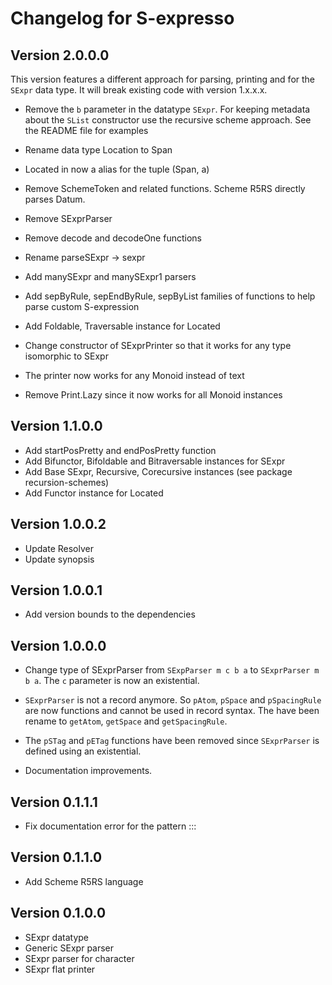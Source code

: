 # Changelog for S-expresso

Version 2.0.0.0
---------------
This version features a different approach for parsing, printing and for the `SExpr` data
type. It will break existing code with version 1.x.x.x.

* Remove the `b` parameter in the datatype `SExpr`. For keeping metadata about
  the `SList` constructor use the recursive scheme approach. See the README
file for examples

* Rename data type Location to Span
* Located in now a alias for the tuple (Span, a)

* Remove SchemeToken and related functions. Scheme R5RS directly parses Datum.

* Remove SExprParser
* Remove decode and decodeOne functions
* Rename parseSExpr -> sexpr
* Add manySExpr and manySExpr1 parsers
* Add sepByRule, sepEndByRule, sepByList families of functions to help parse custom S-expression

* Add Foldable, Traversable instance for Located

* Change constructor of SExprPrinter so that it works for any type isomorphic to SExpr
* The printer now works for any Monoid instead of text
* Remove Print.Lazy since it now works for all Monoid instances

Version 1.1.0.0
---------------

* Add startPosPretty and endPosPretty function
* Add Bifunctor, Bifoldable and Bitraversable instances for SExpr
* Add Base SExpr, Recursive, Corecursive instances (see package recursion-schemes)
* Add Functor instance for Located

Version 1.0.0.2
---------------

* Update Resolver
* Update synopsis

Version 1.0.0.1
---------------

* Add version bounds to the dependencies

Version 1.0.0.0
---------------

* Change type of SExprParser from `SExpParser m c b a` to `SExprParser m
  b a`. The `c` parameter is now an existential. 

* `SExprParser` is not a record anymore. So `pAtom`, `pSpace` and
  `pSpacingRule` are now functions and cannot be used in record
  syntax. The have been rename to `getAtom`, `getSpace` and
  `getSpacingRule`.

* The `pSTag` and `pETag` functions have been removed since `SExprParser`
  is defined using an existential.
  
* Documentation improvements.

Version 0.1.1.1
---------------

* Fix documentation error for the pattern :::

Version 0.1.1.0
---------------

* Add Scheme R5RS language

Version 0.1.0.0
--------------- 

* SExpr datatype
* Generic SExpr parser
* SExpr parser for character
* SExpr flat printer
